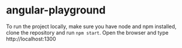 # angular-playground

To run the project locally, make sure you have node and npm installed, clone the repository and run `npm start`. 
Open the browser and type http://localhost:1300
